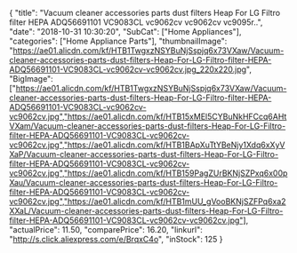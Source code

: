 {
	"title": "Vacuum cleaner accessories parts dust filters Heap For LG Filtro filter HEPA ADQ56691101 VC9083CL vc9062cv vc9062cv vc9095r..",
	"date": "2018-10-31 10:30:20",
	"SubCat": ["Home Appliances"],
	"categories": ["Home Appliance Parts"],
	"thumbnailImage": "https://ae01.alicdn.com/kf/HTB1TwgxzNSYBuNjSspjq6x73VXaw/Vacuum-cleaner-accessories-parts-dust-filters-Heap-For-LG-Filtro-filter-HEPA-ADQ56691101-VC9083CL-vc9062cv-vc9062cv.jpg_220x220.jpg",
	"BigImage": ["https://ae01.alicdn.com/kf/HTB1TwgxzNSYBuNjSspjq6x73VXaw/Vacuum-cleaner-accessories-parts-dust-filters-Heap-For-LG-Filtro-filter-HEPA-ADQ56691101-VC9083CL-vc9062cv-vc9062cv.jpg","https://ae01.alicdn.com/kf/HTB15xMEl5CYBuNkHFCcq6AHtVXam/Vacuum-cleaner-accessories-parts-dust-filters-Heap-For-LG-Filtro-filter-HEPA-ADQ56691101-VC9083CL-vc9062cv-vc9062cv.jpg","https://ae01.alicdn.com/kf/HTB1BApXuTtYBeNjy1Xdq6xXyVXaP/Vacuum-cleaner-accessories-parts-dust-filters-Heap-For-LG-Filtro-filter-HEPA-ADQ56691101-VC9083CL-vc9062cv-vc9062cv.jpg","https://ae01.alicdn.com/kf/HTB159PagZUrBKNjSZPxq6x00pXau/Vacuum-cleaner-accessories-parts-dust-filters-Heap-For-LG-Filtro-filter-HEPA-ADQ56691101-VC9083CL-vc9062cv-vc9062cv.jpg","https://ae01.alicdn.com/kf/HTB1mUU_gVooBKNjSZFPq6xa2XXaL/Vacuum-cleaner-accessories-parts-dust-filters-Heap-For-LG-Filtro-filter-HEPA-ADQ56691101-VC9083CL-vc9062cv-vc9062cv.jpg"],
	"actualPrice": 11.50,
	"comparePrice": 16.20,
	"linkurl": "http://s.click.aliexpress.com/e/BrqxC4o",
	"inStock": 125
}

